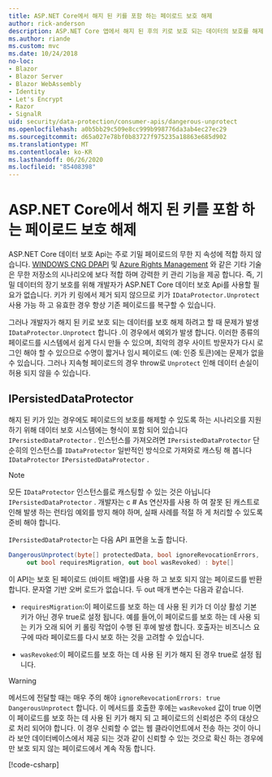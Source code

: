 ```yaml
---
title: ASP.NET Core에서 해지 된 키를 포함 하는 페이로드 보호 해제
author: rick-anderson
description: ASP.NET Core 앱에서 해지 된 후의 키로 보호 되는 데이터의 보호를 해제 하는 방법을 알아봅니다.
ms.author: riande
ms.custom: mvc
ms.date: 10/24/2018
no-loc:
- Blazor
- Blazor Server
- Blazor WebAssembly
- Identity
- Let's Encrypt
- Razor
- SignalR
uid: security/data-protection/consumer-apis/dangerous-unprotect
ms.openlocfilehash: a0b5bb29c509e8cc999b998776da3ab4ec27ec29
ms.sourcegitcommit: d65a027e78bf0b83727f975235a18863e685d902
ms.translationtype: MT
ms.contentlocale: ko-KR
ms.lasthandoff: 06/26/2020
ms.locfileid: "85408398"
---
```

# <a name="unprotect-payloads-whose-keys-have-been-revoked-in-aspnet-core"></a>ASP.NET Core에서 해지 된 키를 포함 하는 페이로드 보호 해제

<a name="data-protection-consumer-apis-dangerous-unprotect"></a>

ASP.NET Core 데이터 보호 Api는 주로 기밀 페이로드의 무한 지 속성에 적합 하지 않습니다. [WINDOWS CNG DPAPI](https://msdn.microsoft.com/library/windows/desktop/hh706794%28v=vs.85%29.aspx) 및 [Azure Rights Management](/rights-management/) 와 같은 기타 기술은 무한 저장소의 시나리오에 보다 적합 하며 강력한 키 관리 기능을 제공 합니다. 즉, 기밀 데이터의 장기 보호를 위해 개발자가 ASP.NET Core 데이터 보호 Api를 사용할 필요가 없습니다. 키가 키 링에서 제거 되지 않으므로 키가 `IDataProtector.Unprotect` 사용 가능 하 고 유효한 경우 항상 기존 페이로드를 복구할 수 있습니다.

그러나 개발자가 해지 된 키로 보호 되는 데이터를 보호 해제 하려고 할 때 문제가 발생 `IDataProtector.Unprotect` 합니다 .이 경우에서 예외가 발생 합니다. 이러한 종류의 페이로드를 시스템에서 쉽게 다시 만들 수 있으며, 최악의 경우 사이트 방문자가 다시 로그인 해야 할 수 있으므로 수명이 짧거나 임시 페이로드 (예: 인증 토큰)에는 문제가 없을 수 있습니다. 그러나 지속형 페이로드의 경우 throw로 `Unprotect` 인해 데이터 손실이 허용 되지 않을 수 있습니다.

## <a name="ipersisteddataprotector"></a>IPersistedDataProtector

해지 된 키가 있는 경우에도 페이로드의 보호를 해제할 수 있도록 하는 시나리오를 지원 하기 위해 데이터 보호 시스템에는 형식이 포함 되어 있습니다 `IPersistedDataProtector` . 인스턴스를 가져오려면 `IPersistedDataProtector` 단순히의 인스턴스를 `IDataProtector` 일반적인 방식으로 가져와로 캐스팅 해 봅니다 `IDataProtector` `IPersistedDataProtector` .

> [!NOTE]
> 모든 `IDataProtector` 인스턴스를로 캐스팅할 수 있는 것은 아닙니다 `IPersistedDataProtector` . 개발자는 c # As 연산자를 사용 하 여 잘못 된 캐스트로 인해 발생 하는 런타임 예외를 방지 해야 하며, 실패 사례를 적절 하 게 처리할 수 있도록 준비 해야 합니다.

`IPersistedDataProtector`는 다음 API 표면을 노출 합니다.

```csharp
DangerousUnprotect(byte[] protectedData, bool ignoreRevocationErrors,
     out bool requiresMigration, out bool wasRevoked) : byte[]
```

이 API는 보호 된 페이로드 (바이트 배열)를 사용 하 고 보호 되지 않는 페이로드를 반환 합니다. 문자열 기반 오버 로드가 없습니다. 두 out 매개 변수는 다음과 같습니다.

* `requiresMigration`:이 페이로드를 보호 하는 데 사용 된 키가 더 이상 활성 기본 키가 아닌 경우 true로 설정 됩니다. 예를 들어,이 페이로드를 보호 하는 데 사용 되는 키가 오래 되어 키 롤링 작업이 수행 된 후에 발생 합니다. 호출자는 비즈니스 요구에 따라 페이로드를 다시 보호 하는 것을 고려할 수 있습니다.

* `wasRevoked`:이 페이로드를 보호 하는 데 사용 된 키가 해지 된 경우 true로 설정 됩니다.

>[!WARNING]
> 메서드에 전달할 때는 매우 주의 해야 `ignoreRevocationErrors: true` `DangerousUnprotect` 합니다. 이 메서드를 호출한 후에는 `wasRevoked` 값이 true 이면이 페이로드를 보호 하는 데 사용 된 키가 해지 되 고 페이로드의 신뢰성은 주의 대상으로 처리 되어야 합니다. 이 경우 신뢰할 수 없는 웹 클라이언트에서 전송 하는 것이 아니라 보안 데이터베이스에서 제공 되는 것과 같이 신뢰할 수 있는 것으로 확신 하는 경우에만 보호 되지 않는 페이로드에서 계속 작동 합니다.

[!code-csharp[](dangerous-unprotect/samples/dangerous-unprotect.cs)]

